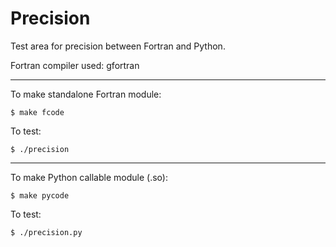 Precision
=========

Test area for precision between Fortran and Python.

Fortran compiler used: gfortran 

---
To make standalone Fortran module:

    $ make fcode

To test:

    $ ./precision
---
To make Python callable module (.so):

    $ make pycode

To test:

    $ ./precision.py
